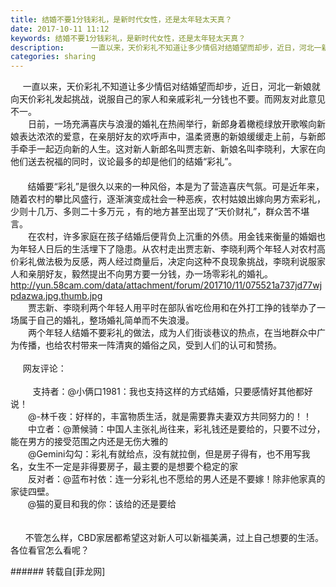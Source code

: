 ```yaml
---
title: 结婚不要1分钱彩礼，是新时代女性，还是太年轻太天真？
date: 2017-10-11 11:12
keywords: 结婚不要1分钱彩礼，是新时代女性，还是太年轻太天真？
description:      一直以来，天价彩礼不知道让多少情侣对结婚望而却步，近日，河北一新娘就向天价彩礼发起挑战，说服自己的家人和亲戚彩礼一分钱也不要。而网友对此意见不一。　　日前，一场充满喜庆与浪漫的婚礼在热闹举行，新郎身着橄榄绿放开歌喉向新娘表达浓浓的爱意，在亲朋好友的欢呼声中，温柔贤惠的新娘缓缓走上前，与新郎手牵手一起迈向新的人生。这对新人新郎名叫贾志新、新娘名叫李晓利，大家在向他们送去祝福的同时，议论最多的却是他们的结婚“彩礼”。　　         结婚要“彩礼”是很久以来的一种风俗，本是为了营造喜庆气氛。可是近年来，随着农村的攀比风盛行，逐渐演变成社会一种恶疾，农村姑娘出嫁向男方索彩礼，少则十几万、多则二十多万元 ，有的地方甚至出现了“天价财礼”，群众苦不堪言。　　在农村，许多家庭在孩子结婚后便背负上沉重的外债。用金钱来衡量的婚姻也为年轻人日后的生活埋下了隐患。从农村走出贾志新、李晓利两个年轻人对农村高价彩礼做法极为反感，两人经过商量后，决定向这种不良现象挑战，李晓利说服家人和亲朋好友，毅然提出不向男方要一分钱，办一场零彩礼的婚礼。http://yun.58cam.com/data/attachment/forum/201710/11/075521a737jd77wjpdazwa.jpg.thumb.jpg　　贾志新、李晓利两个年轻人用平时在部队省吃俭用和在外打工挣的钱举办了一场属于自己的婚礼，整场婚礼简单而不失浪漫。　　两个年轻人结婚不要彩礼的做法，成为人们街谈巷议的热点，在当地群众中广为传播，也给农村带来一阵清爽的婚俗之风，受到人们的认可和赞扬。       网友评论：         支持者：@小俩口1981：我也支持这样的方式结婚，只要感情好其他都好说！　　@-林千夜：好样的，丰富物质生活，就是需要靠夫妻双方共同努力的！！　　中立者：@萧候骑：中国人主张礼尚往来，彩礼钱还是要给的，只要不过分，能在男方的接受范围之内还是无伤大雅的　　@Gemini勾勾：彩礼有就给点，没有就拉倒，但是房子得有，也不用写我名，女生不一定是非得要房子，最主要的是想要个稳定的家　　反对者：@蓝布衬依：连一分彩礼也不愿给的男人还是不要嫁！除非他家真的家徒四壁。       @猫的夏目和我的你：该给的还是要给            不管怎么样，CBD家居都希望这对新人可以新福美满，过上自己想要的生活。各位看官怎么看呢？
categories: sharing
---
```

<td class="t_f" id="postmessage_923730">

     一直以来，天价彩礼不知道让多少情侣对结婚望而却步，近日，河北一新娘就向天价彩礼发起挑战，说服自己的家人和亲戚彩礼一分钱也不要。而网友对此意见不一。<br/>
　　日前，一场充满喜庆与浪漫的婚礼在热闹举行，新郎身着橄榄绿放开歌喉向新娘表达浓浓的爱意，在亲朋好友的欢呼声中，温柔贤惠的新娘缓缓走上前，与新郎手牵手一起迈向新的人生。这对新人新郎名叫贾志新、新娘名叫李晓利，大家在向他们送去祝福的同时，议论最多的却是他们的结婚“彩礼”。<br/>
　　  <img alt="" border="0" class="zoom" data-cf-modified-c5df23682604affc62223fc8-="" file="http://yun.58cam.com/data/attachment/forum/201710/11/075512brch6ffsfsisavf0.jpg.thumb.jpg" id="aimg_Gtkiq" lazyloadthumb="1" onclick="" onmouseover="" src="http://yun.58cam.com/data/attachment/forum/201710/11/075512brch6ffsfsisavf0.jpg.thumb.jpg"/><br/>
       结婚要“彩礼”是很久以来的一种风俗，本是为了营造喜庆气氛。可是近年来，随着农村的攀比风盛行，逐渐演变成社会一种恶疾，农村姑娘出嫁向男方索彩礼，少则十几万、多则二十多万元 ，有的地方甚至出现了“天价财礼”，群众苦不堪言。<br/>
<img alt="" border="0" class="zoom" data-cf-modified-c5df23682604affc62223fc8-="" file="http://yun.58cam.com/data/attachment/forum/201710/11/075517uezijseetm3734zt.jpg.thumb.jpg" id="aimg_JUoo3" lazyloadthumb="1" onclick="" onmouseover="" src="http://yun.58cam.com/data/attachment/forum/201710/11/075517uezijseetm3734zt.jpg.thumb.jpg"/><br/>
　　在农村，许多家庭在孩子结婚后便背负上沉重的外债。用金钱来衡量的婚姻也为年轻人日后的生活埋下了隐患。从农村走出贾志新、李晓利两个年轻人对农村高价彩礼做法极为反感，两人经过商量后，决定向这种不良现象挑战，李晓利说服家人和亲朋好友，毅然提出不向男方要一分钱，办一场零彩礼的婚礼。<br/>
http://yun.58cam.com/data/attachment/forum/201710/11/075521a737jd77wjpdazwa.jpg.thumb.jpg<br/>
　　贾志新、李晓利两个年轻人用平时在部队省吃俭用和在外打工挣的钱举办了一场属于自己的婚礼，整场婚礼简单而不失浪漫。<br/>
　　两个年轻人结婚不要彩礼的做法，成为人们街谈巷议的热点，在当地群众中广为传播，也给农村带来一阵清爽的婚俗之风，受到人们的认可和赞扬。<br/>
  <br/>
     网友评论：<br/>
<br/>
         支持者：@小俩口1981：我也支持这样的方式结婚，只要感情好其他都好说！<br/>
　　@-林千夜：好样的，丰富物质生活，就是需要靠夫妻双方共同努力的！！<br/>
　　中立者：@萧候骑：中国人主张礼尚往来，彩礼钱还是要给的，只要不过分，能在男方的接受范围之内还是无伤大雅的<br/>
　　@Gemini勾勾：彩礼有就给点，没有就拉倒，但是房子得有，也不用写我名，女生不一定是非得要房子，最主要的是想要个稳定的家<br/>
　　反对者：@蓝布衬依：连一分彩礼也不愿给的男人还是不要嫁！除非他家真的家徒四壁。<br/>
       @猫的夏目和我的你：该给的还是要给<br/>
      <br/>
<br/>
      不管怎么样，CBD家居都希望这对新人可以新福美满，过上自己想要的生活。各位看官怎么看呢？<br/>
</td>
###### 转载自[菲龙网]